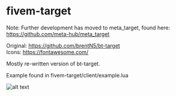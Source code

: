 # fivem-target  

Note: Further development has moved to meta_target, found here:  
https://github.com/meta-hub/meta_target
  
Original: https://github.com/brentN5/bt-target  
Icons: https://fontawesome.com/  

Mostly re-written version of bt-target.

Example found in fivem-target/client/example.lua

![alt text](https://tinyimg.io/i/6DuBzGs.png)

